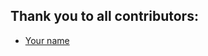 Thank you to all contributors:
------------------------------

* [Your name](https://your_github_or_blog_link)